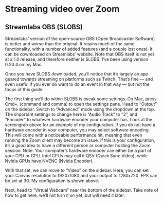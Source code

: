 # Streaming video over Zoom
## Streamlabs OBS (SLOBS)

Streamlabs’ version of the open-source OBS (Open Broadcaster Software) is better and worse than the original. It retains much of the same functionality, with a number of added features (and a couple lost ones). It can be downloaded on Streamlabs’ website. Note that OBS itself is not yet at a 1.0 release, and therefore neither is SLOBS. I’ve been using version 0.23.4 on my Mac. 

Once you have SLOBS downloaded, you’ll notice that it’s largely an app geared towards streaming on platforms such as Twitch. That’s fine — and even useful if you ever do want to do an event in that way — but not the focus of this guide. 

The first thing we’ll do within SLOBS is tweak some settings. On Mac, press Cmd+, (command and comma) to open the settings pane. Head to “Output” on the sidebar. Switch to “Advanced” mode using the dropdown at the top. The important settings to change here is “Audio Track” to “2”, and “Encoder” to whatever hardware encoder your computer has. Look at the screengrab above for an example of my configuration. If you do not have a hardware encoder in your computer, you may select software encoding. This will come with a noticeable performance hit, meaning that even running the Zoom client may become an issue. If this is your configuration, it’s a good idea to have a different person or computer hosting the Zoom session.
Note: Your computer’s hardware encoder can either be a part of your CPU or GPU. Intel CPUs may call it QSV (Quick Sync Video), while Nvidia GPUs have NVENC (Nvidia Encoder). 

With that set, we can move to “Video” on the sidebar. Here, you can set your Canvas resolution to 1920x1080 and your output to 1280x720. FPS can be set at 30. My configuration is shown above. 

Next, head to “Virtual Webcam” near the bottom of the sidebar. Take note of how to get here; we’ll not turn it on yet, but will need it later. 
